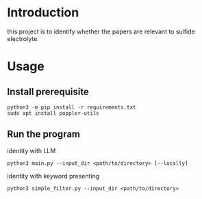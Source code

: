 # Introduction

this project is to identify whether the papers are relevant to sulfide electrolyte.

# Usage

## Install prerequisite

```shell
python3 -m pip install -r requirements.txt
sudo apt install poppler-utils
```

## Run the program

identity with LLM

```shell
python3 main.py --input_dir <path/to/directory> [--locally]
```

identity with keyword presenting

```shell
python3 simple_filter.py --input_dir <path/to/directory>
```
